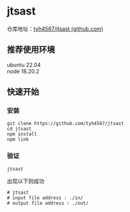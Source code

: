 # jtsast

仓库地址：[tyh4567/jtsast (github.com)](https://github.com/tyh4567/jtsast/)

## 推荐使用环境

ubuntu 22.04  
node 18.20.2

## 快速开始

### 安装

```
git clone https://github.com/tyh4567/jtsast
cd jtsast
npm install  
npm link
```

### 验证

```
jtsast
```

出现以下则成功

```
# jtsast
# input file address : ./in/
# output file address : ./out/
```

